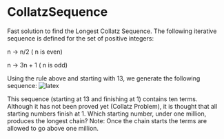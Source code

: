 # CollatzSequence
Fast solution to find the Longest Collatz Sequence. 
The following iterative sequence is defined for the set of positive integers:

n -> n/2  ( n  is even)

n -> 3n + 1  ( n  is odd)

Using the rule above and starting with 13, we generate the following sequence:
![latex](https://user-images.githubusercontent.com/28048969/57300201-9d8bae00-70d6-11e9-957b-005b5cfe540b.png)

This sequence (starting at 13 and finishing at 1) contains ten terms. Although it has not been proved yet (Collatz Problem), it is thought that all starting numbers finish at 1. Which starting number, under one million, produces the longest chain? Note: Once the chain starts the terms are allowed to go above one million.
